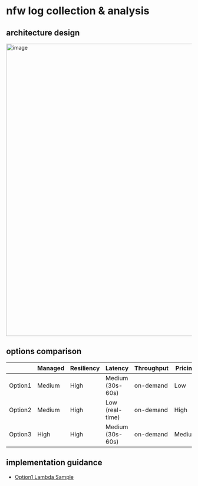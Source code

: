 # nfw log collection & analysis

## architecture design

<img width="791" alt="image" src="https://github.com/user-attachments/assets/a795c0cf-2670-43f0-92dd-123dd6c358bc" />

## options comparison

|          | Managed | Resiliency  | Latency         | Throughput | Pricing |
| -------- | ------- | ----------- | --------------- | ---------- | ------- |
| Option1  | Medium  | High        | Medium (30s-60s)| on-demand  | Low     |
| Option2  | Medium  | High        | Low (real-time) | on-demand  | High    |
| Option3  | High    | High        | Medium (30s-60s)| on-demand  | Medium  |

## implementation guidance
- [Option1 Lambda Sample](https://docs.aws.amazon.com/opensearch-service/latest/developerguide/integrations-s3-lambda.html)
